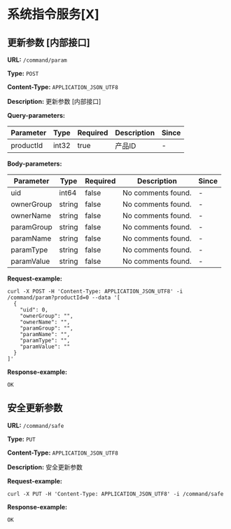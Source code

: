
# 系统指令服务[X]
## 更新参数 [内部接口]

**URL:** `/command/param`

**Type:** `POST`


**Content-Type:** `APPLICATION_JSON_UTF8`

**Description:** 更新参数 [内部接口]



**Query-parameters:**

| Parameter | Type | Required | Description | Since |
|-----------|------|----------|-------------|-------|
|productId|int32|true|产品ID|-|

**Body-parameters:**

| Parameter | Type | Required | Description | Since |
|-----------|------|----------|-------------|-------|
|uid|int64|false|No comments found.|-|
|ownerGroup|string|false|No comments found.|-|
|ownerName|string|false|No comments found.|-|
|paramGroup|string|false|No comments found.|-|
|paramName|string|false|No comments found.|-|
|paramType|string|false|No comments found.|-|
|paramValue|string|false|No comments found.|-|

**Request-example:**
```
curl -X POST -H 'Content-Type: APPLICATION_JSON_UTF8' -i /command/param?productId=0 --data '[
  {
    "uid": 0,
    "ownerGroup": "",
    "ownerName": "",
    "paramGroup": "",
    "paramName": "",
    "paramType": "",
    "paramValue": ""
  }
]'
```

**Response-example:**
```
OK
```

## 安全更新参数

**URL:** `/command/safe`

**Type:** `PUT`


**Content-Type:** `APPLICATION_JSON_UTF8`

**Description:** 安全更新参数





**Request-example:**
```
curl -X PUT -H 'Content-Type: APPLICATION_JSON_UTF8' -i /command/safe
```

**Response-example:**
```
OK
```

